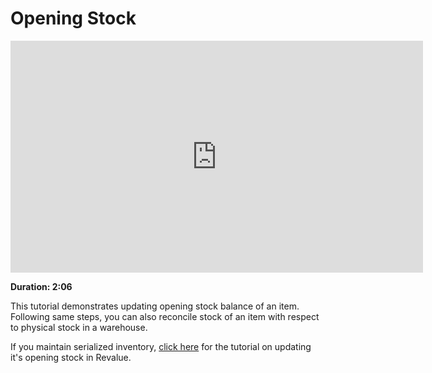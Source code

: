 # Opening Stock

<iframe width="660" height="371" src="https://www.youtube.com/embed/0yPgrtfeCTs" frameborder="0" allowfullscreen></iframe>

**Duration: 2:06**

This tutorial demonstrates updating opening stock balance of an item. Following same steps, you can also reconcile stock of an item with respect to physical stock in a warehouse.

If you maintain serialized inventory, [click here]({{docs_base_url}}/user/videos/learn/serialized-inventory.html) for the tutorial on updating it's opening stock in Revalue.
